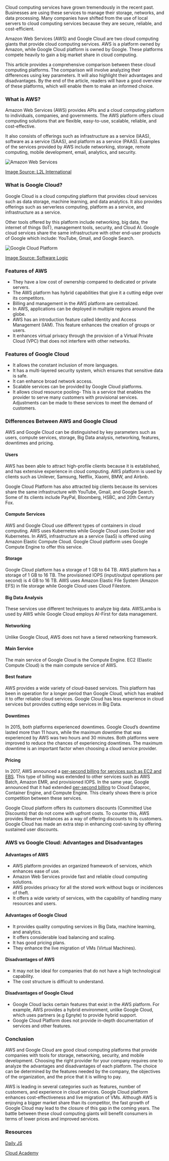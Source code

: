 Cloud computing services have grown tremendously in the recent past. Businesses are using these services to manage their storage, networks, and data processing. Many companies have shifted from the use of local servers to cloud computing services because they are secure, reliable, and cost-efficient. 

Amazon Web Services (AWS) and Google Cloud are two cloud computing giants that provide cloud computing services. AWS is a platform owned by Amazon, while Google Cloud platform is owned by Google. These platforms compete heavily to gain a big market share in cloud computing.

This article provides a comprehensive comparison between these cloud computing platforms. The comparison will involve analyzing their differences using key parameters. It will also highlight their advantages and disadvantages. By the end of the article, readers will have a good overview of these platforms, which will enable them to make an informed choice. 

### What is AWS?
Amazon Web Services (AWS) provides APIs and a cloud computing platform to individuals, companies, and governments. The AWS platform offers cloud computing solutions that are flexible, easy-to-use, scalable, reliable, and cost-effective. 

It also consists of offerings such as infrastructure as a service (IAAS), software as a service (SAAS), and platform as a service (PAAS). Examples of the services provided by AWS include networking, storage, remote computing, mobile development, email, analytics, and security.

![Amazon Web Services](/engineering-education/aws-vs-google-cloud-services/amazon-web-services.png)

[Image Source: L2L International](https://www.l2linternational.com/wp-content/uploads/2018/08/amazonaws.png)

### What is Google Cloud?
Google Cloud is a cloud computing platform that provides cloud services such as data storage, machine learning, and data analytics. It also provides offerings such as serverless computing, platform as a service, and infrastructure as a service. 

Other tools offered by this platform include networking, big data, the internet of things (IoT), management tools, security, and Cloud AI.  Google cloud services share the same infrastructure with other end-user products of Google which include: YouTube, Gmail, and Google Search.

![Google Cloud Platform](/engineering-education/aws-vs-google-cloud-services/google-cloud-platform.jpg)

[Image Source: Software Logic](http://softwarelogic.net/wp-content/uploads/2017/07/google-cloud1.jpg)

### Features of AWS
* They have a low cost of ownership compared to dedicated or private servers.
* The AWS platform has hybrid capabilities that give it a cutting edge over its competitors.
* Billing and management in the AWS platform are centralized.
* In AWS, applications can be deployed in multiple regions around the globe.
* AWS has an introduction feature called Identity and Access Management (IAM). This feature enhances the creation of groups or users. 
* It enhances virtual privacy through the provision of a Virtual Private Cloud (VPC) that does not interfere with other networks. 

### Features of Google Cloud
* It allows the constant inclusion of more languages.
* It has a multi-layered security system, which ensures that sensitive data is safe.
* It can enhance broad network access. 
* Scalable services can be provided by Google Cloud platforms.
* It allows cloud resource pooling- This is a service that enables the provider to serve many customers with provisional services. Adjustments can be made to these services to meet the demand of customers.
  
### Differences Between AWS and Google Cloud
AWS and Google Cloud can be distinguished by key parameters such as users, compute services, storage, Big Data analysis, networking, features, downtimes and pricing. 

#### Users
AWS has been able to attract high-profile clients because it is established, and has extensive experience in cloud computing. AWS platform is used by clients such as Unilever, Samsung, Netflix, Xiaomi, BMW, and Airbnb. 

Google Cloud Platform has also attracted big clients because its services share the same infrastructure with YouTube, Gmail, and Google Search. Some of its clients include PayPal, Bloomberg, HSBC, and 20th Century Fox.  

#### Compute Services
AWS and Google Cloud use different types of containers in cloud computing. AWS uses Kubernetes while Google Cloud uses Docker and Kubernetes. In AWS, infrastructure as a service (IaaS) is offered using Amazon Elastic Compute Cloud. Google Cloud platform uses Google Compute Engine to offer this service.

#### Storage
Google Cloud platform has a storage of 1 GB to 64 TB. AWS platform has a storage of 1 GB to 16 TB. The provisioned IOPS (input/output operations per second) is 4 GB to 16 TB. AWS uses Amazon Elastic File System (Amazon EFS) in file storage while Google Cloud uses Cloud Filestore. 

#### Big Data Analysis
These services use different techniques to analyze big data. AWSLamba is used by AWS while Google Cloud employs AI-First for data management.

#### Networking
Unlike Google Cloud, AWS does not have a tiered networking framework. 

#### Main Service
The main service of Google Cloud is the Compute Engine. EC2 (Elastic Compute Cloud) is the main compute service of AWS.  

#### Best feature
AWS provides a wide variety of cloud-based services. This platform has been in operation for a longer period than Google Cloud, which has enabled it to offer reliable cloud services. Google Cloud has less experience in cloud services but provides cutting edge services in Big Data.

#### Downtimes
In 2015, both platforms experienced downtimes. Google Cloud’s downtime lasted more than 11 hours, while the maximum downtime that was experienced by AWS was two hours and 30 minutes. Both platforms were improved to reduce the chances of experiencing downtimes. The maximum downtime is an important factor when choosing a cloud service provider. 

#### Pricing
In 2017, AWS announced a [per-second billing for services such as EC2 and EBS](https://aws.amazon.com/blogs/aws/new-per-second-billing-for-ec2-instances-and-ebs-volumes/). This type of billing was extended to other services such as AWS Batch, Amazon EMR, and provisioned IOPS. In the same year, Google announced that it had extended [per-second billing](https://cloud.google.com/blog/products/gcp/extending-per-second-billing-in-google) to Cloud Dataproc, Container Engine, and Compute Engine. This clearly shows there is price competition between these services. 

Google Cloud platform offers its customers discounts (Committed Use Discounts) that do not come with upfront costs. To counter this, AWS provides Reserve Instances as a way of offering discounts to its customers. Google Cloud has made an extra step in enhancing cost-saving by offering sustained user discounts.

### AWS vs Google Cloud: Advantages and Disadvantages
#### Advantages of AWS
* AWS platform provides an organized framework of services, which enhances ease of use. 
* Amazon Web Services provide fast and reliable cloud computing solutions.
* AWS provides privacy for all the stored work without bugs or incidences of theft. 
* It offers a wide variety of services, with the capability of handling many resources and users.
  
#### Advantages of Google Cloud
* It provides quality computing services in Big Data, machine learning, and analytics.
* It offers considerable load balancing and scaling.
* It has good pricing plans. 
* They enhance the live migration of VMs (Virtual Machines).

#### Disadvantages of AWS 
* It may not be ideal for companies that do not have a high technological capability.
* The cost structure is difficult to understand.
  
#### Disadvantages of Google Cloud
* Google Cloud lacks certain features that exist in the AWS platform. For example, AWS provides a hybrid environment, unlike Google Cloud, which uses partners (e.g Egnyte) to provide hybrid support.
* Google Cloud Platform does not provide in-depth documentation of services and other features.
  
### Conclusion
AWS and Google Cloud are good cloud computing platforms that provide companies with tools for storage, networking, security, and mobile development. Choosing the right provider for your company requires one to analyze the advantages and disadvantages of each platform. The choice can be determined by the features needed by the company, the objectives of the organization, and the price that it is willing to pay. 

AWS is leading in several categories such as features, number of customers, and experience in cloud services. Google Cloud platform enhances cost-effectiveness and live migration of VMs. Although AWS is enjoying a bigger market share than its competitor, the fast growth of Google Cloud may lead to the closure of this gap in the coming years. The battle between these cloud computing giants will benefit consumers in terms of lower prices and improved services.  

### Resources

[Daily JS](https://medium.com/dailyjs/google-cloud-storage-pros-cons-and-how-to-use-it-with-javascript-ea9ce60a94c0)

[Cloud Academy](https://cloudacademy.com/blog/google-cloud-vs-aws-a-comparison/)
